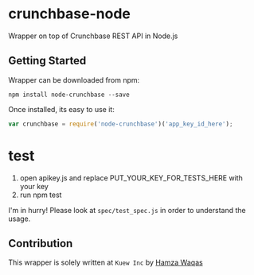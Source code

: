 crunchbase-node
===============
Wrapper on top of Crunchbase REST API in Node.js

## Getting Started

Wrapper can be downloaded from npm:

`npm install node-crunchbase --save`

Once installed, its easy to use it:

```javascript
var crunchbase = require('node-crunchbase')('app_key_id_here');
```



# test

1.  open apikey.js and replace PUT_YOUR_KEY_FOR_TESTS_HERE with your key
2. run npm test


I'm in hurry! Please look at `spec/test_spec.js` in order to understand the usage.

## Contribution
This wrapper is solely written at `Kuew Inc` by [Hamza Waqas](http://github.com/ArkeologeN)